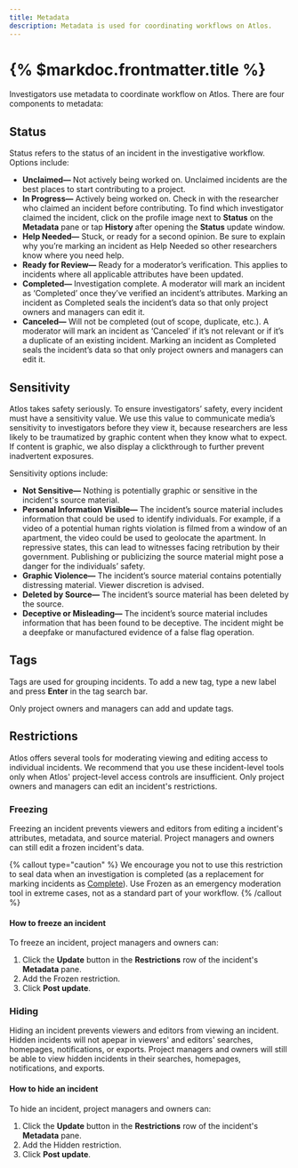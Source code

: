 ```yaml
---
title: Metadata
description: Metadata is used for coordinating workflows on Atlos.
---
```


# {% $markdoc.frontmatter.title %}

Investigators use metadata to coordinate workflow on Atlos. There are four components to metadata:

## Status 
Status refers to the status of an incident in the investigative workflow. Options include:
- **Unclaimed—** Not actively being worked on. Unclaimed incidents are the best places to start contributing to a project. 
- **In Progress—** Actively being worked on. Check in with the researcher who claimed an incident before contributing. To find which investigator claimed the incident, click on the profile image next to **Status** on the **Metadata** pane or tap **History** after opening the **Status** update window.
- **Help Needed—** Stuck, or ready for a second opinion. Be sure to explain why you’re marking an incident as Help Needed so other researchers know where you need help.
- **Ready for Review—** Ready for a moderator’s verification. This applies to incidents where all applicable attributes have been updated. 
- **Completed—** Investigation complete. A moderator will mark an incident as ‘Completed’ once they’ve verified an incident’s attributes. Marking an incident as Completed seals the incident’s data so that only project owners and managers can edit it. 
- **Canceled—** Will not be completed (out of scope, duplicate, etc.). A moderator will mark an incident as ‘Canceled’ if it’s not relevant or if it’s a duplicate of an existing incident. Marking an incident as Completed seals the incident’s data so that only project owners and managers can edit it. 

## Sensitivity 
Atlos takes safety seriously. To ensure investigators’ safety, every incident must have a sensitivity value. We use this value to communicate media’s sensitivity to investigators before they view it, because researchers are less likely to be traumatized by graphic content when they know what to expect. If content is graphic, we also display a clickthrough to further prevent inadvertent exposures. 

Sensitivity options include:
- **Not Sensitive—** Nothing is potentially graphic or sensitive in the incident's source material. 
- **Personal Information Visible—** The incident’s source material includes information that could be used to identify individuals. For example, if a video of a potential human rights violation is filmed from a window of an apartment, the video could be used to geolocate the apartment. In repressive states, this can lead to witnesses facing retribution by their government. Publishing or publicizing the source material might pose a danger for the individuals’ safety.
- **Graphic Violence—** The incident’s source material contains potentially distressing material. Viewer discretion is advised.
- **Deleted by Source—** The incident’s source material has been deleted by the source. 
- **Deceptive or Misleading—** The incident’s source material includes information that has been found to be deceptive. The incident might be a deepfake or manufactured evidence of a false flag operation. 

## Tags 
Tags are used for grouping incidents. To add a new tag, type a new label and press **Enter** in the tag search bar. 

Only project owners and managers can add and update tags. 

## Restrictions 
Atlos offers several tools for moderating viewing and editing access to individual incidents. We recommend that you use these incident-level tools only when Atlos' project-level access controls are insufficient. Only project owners and managers can edit an incident's restrictions. 

### Freezing
Freezing an incident prevents viewers and editors from editing a incident's attributes, metadata, and source material. Project managers and owners can still edit a frozen incident's data.

{% callout type="caution" %}
We encourage you not to use this restriction to seal data when an investigation is completed (as a replacement for marking incidents as [Complete](/docs/metadata#status)). Use Frozen as an emergency moderation tool in extreme cases, not as a standard part of your workflow.
{% /callout %}

#### How to freeze an incident
To freeze an incident, project managers and owners can:
1. Click the **Update** button in the **Restrictions** row of the incident's **Metadata** pane. 
2. Add the Frozen restriction. 
3. Click **Post update**.

### Hiding
Hiding an incident prevents viewers and editors from viewing an incident. Hidden incidents will not apepar in viewers' and editors' searches, homepages, notifications, or exports. Project managers and owners will still be able to view hidden incidents in their searches, homepages, notifications, and exports. 

#### How to hide an incident
To hide an incident, project managers and owners can:
1. Click the **Update** button in the **Restrictions** row of the incident's **Metadata** pane. 
2. Add the Hidden restriction. 
3. Click **Post update**.